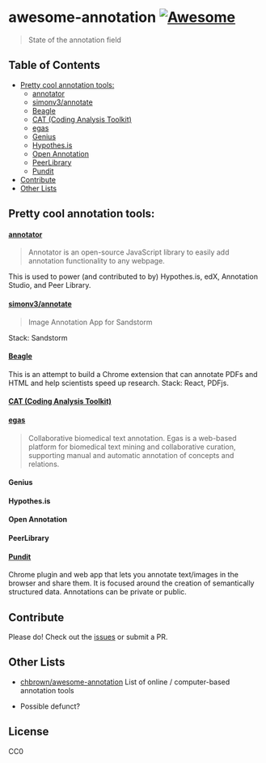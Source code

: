 
# awesome-annotation [![Awesome](https://cdn.rawgit.com/sindresorhus/awesome/d7305f38d29fed78fa85652e3a63e154dd8e8829/media/badge.svg)](https://github.com/sindresorhus/awesome)

> State of the annotation field

## Table of Contents

- [Pretty cool annotation tools:](#pretty-cool-annotation-tools)
  - [annotator](#annotator)
  - [simonv3/annotate](#simonv3annotate)
  - [Beagle](#beagle)
  - [CAT (Coding Analysis Toolkit)](#cat-coding-analysis-toolkit)
  - [egas](#egas)
  - [Genius](#genius)
  - [Hypothes.is](#hypothesis)
  - [Open Annotation](#open-annotation)
  - [PeerLibrary](#peerlibrary)
  - [Pundit](#pundit)
- [Contribute](#contribute)
- [Other Lists](#other-lists)

## Pretty cool annotation tools:

#### [annotator](http://annotatorjs.org/)

  > Annotator is an open-source JavaScript library to easily add annotation functionality to any webpage.
  
  This is used to power (and contributed to by) Hypothes.is, edX, Annotation Studio, and Peer Library. 

#### [simonv3/annotate](https://github.com/simonv3/annotate/)

  > Image Annotation App for Sandstorm

  Stack: Sandstorm

#### [Beagle](//github.com/BeagleLab/beagle)

  This is an attempt to build a Chrome extension that can annotate PDFs and HTML and help scientists speed up research. 
  Stack: React, PDFjs.

#### [CAT (Coding Analysis Toolkit)](http://cat.texifter.com/)

#### [egas](https://demo.bmd-software.com/egas/)

  > Collaborative biomedical text annotation.
  > Egas is a web-based platform for biomedical text mining and collaborative curation, supporting manual and automatic annotation of concepts and relations.

#### Genius

#### Hypothes.is

#### Open Annotation

#### PeerLibrary

#### [Pundit](http://thepund.it/) 

  Chrome plugin and web app that lets you annotate text/images in the browser and share them. It is focused around the   creation of semantically structured data. Annotations can be private or public.

## Contribute

Please do! Check out the [issues](https://github.com/RichardLitt/awesome-annotation/issues) or submit a PR.

## Other Lists

* [chbrown/awesome-annotation](https://github.com/chbrown/awesome-annotation) List of online / computer-based annotation tools
 - Possible defunct?

## License

CC0